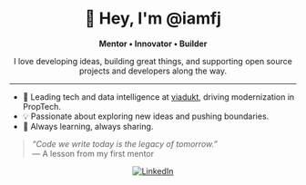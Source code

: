 <h1 align="center">👋 Hey, I'm @iamfj</h1>

<p align="center"><strong>Mentor • Innovator • Builder</strong></p>

<p align="center">
  I love developing ideas, building great things, and supporting open source projects and developers along the way.
</p>

<hr>

<ul>
  <li>🚀 Leading tech and data intelligence at <a href="https://www.viadukt.de/" target="_blank">viadukt</a>, driving modernization in PropTech.</li>
  <li>💡 Passionate about exploring new ideas and pushing boundaries.</li>
  <li>🤝 Always learning, always sharing.</li>
</ul>

<blockquote>
  <em>“Code we write today is the legacy of tomorrow.”</em>  
  <br>— A lesson from my first mentor
</blockquote>

<p align="center">
  <a href="https://www.linkedin.com/in/fabianjocks/" target="_blank">
    <img src="https://img.shields.io/badge/Reach%20me%20on-LinkedIn-blue" alt="LinkedIn">
  </a>
</p>
